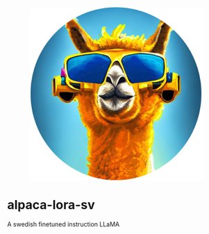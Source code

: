 <p align="center" width="100%">
<img src="assets/alpaca_sv.png" alt="Swedish Alpaca" style="width: 20%; min-width: 400px; display: block; margin: auto;">
</p>


# alpaca-lora-sv
A swedish finetuned instruction LLaMA
